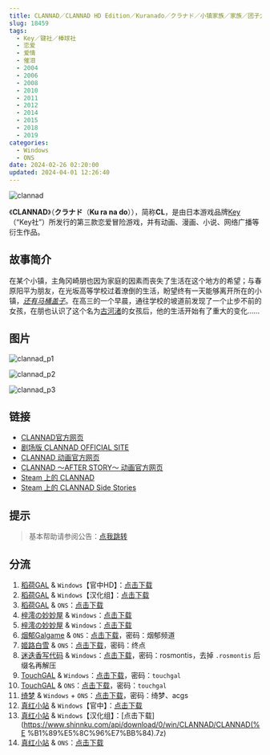 ```yaml
---
title: CLANNAD／CLANNAD HD Edition／Kuranado／クラナド／小镇家族／家族／团子大家族／克兰娜德／人生
slug: 18459
tags:
  - Key／键社／棒球社
  - 恋爱
  - 爱情
  - 催泪
  - 2004
  - 2006
  - 2008
  - 2010
  - 2011
  - 2012
  - 2014
  - 2015
  - 2018
  - 2019
categories:
  - Windows
  - ONS
date: 2024-02-26 02:20:00
updated: 2024-04-01 12:26:40
---
```


![clannad](https://static.saop.cc/vns/img/clannad.webp)

《**CLANNAD**》（**クラナド**（**Ku ra na do**）），简称**CL**，是由日本游戏品牌[Key](https://zh.moegirl.org.cn/Key)（“Key社”）所发行的第三款恋爱冒险游戏，并有动画、漫画、小说、网络广播等衍生作品。

<!-- more -->

## 故事简介

在某个小镇，主角冈崎朋也因为家庭的因素而丧失了生活在这个地方的希望；与春原阳平为朋友，在光坂高等学校过着潦倒的生活，盼望终有一天能够离开所在的小镇，*[还有马桶盖子](https://zh.moegirl.org.cn/还有马桶盖子)*。在高三的一个早晨，通往学校的坡道前发现了一个止步不前的女孩，在朋也认识了这个名为[古河渚](https://zh.moegirl.org.cn/古河渚)的女孩后，他的生活开始有了重大的变化……

## 图片

![clannad_p1](https://static.saop.cc/vns/img/clannad_p1.webp)

![clannad_p2](https://static.saop.cc/vns/img/clannad_p2.webp)

![clannad_p3](https://static.saop.cc/vns/img/clannad_p3.webp)

## 链接

- [CLANNAD官方网页](http://clannad.prpage.jp/)
- [剧场版 CLANNAD OFFICIAL SITE](http://www.clannad-movie.jp/)
- [CLANNAD 动画官方网页](http://www.tbs.co.jp/clannad/clannad1/index-j.html)
- [CLANNAD ～AFTER STORY～ 动画官方网页](http://www.tbs.co.jp/clannad/)
- [Steam 上的 CLANNAD](https://store.steampowered.com/app/324160)
- [Steam 上的 CLANNAD Side Stories](https://store.steampowered.com/app/420100)

## 提示

> 基本帮助请参阅公告：[点我跳转](/)

## 分流

1. [稻荷GAL](https://inarigal.com/) & `Windows`【官中HD】：[点击下载](https://sakustar.moe/download?post_id=307&index=1&i=0)
2. [稻荷GAL](https://inarigal.com/) & `Windows`【汉化组】：[点击下载](https://sakustar.moe/download?post_id=307&index=0&i=0)
3. [稻荷GAL](https://inarigal.com/) & `ONS`：[点击下载](https://sakustar.moe/download?post_id=609&index=0&i=0)
4. [梓澪の妙妙屋](https://zi0.cc/) & `Windows`：[点击下载](https://zi0.cc/d/%2C%E3%80%90ADV-%E5%86%92%E9%99%A9%E6%B8%B8%E6%88%8F%E3%80%91/%E3%80%90PC%E3%80%91CLANNAD%20HD%20Edition/CLANNAD%20HD%20Edition.zip?sign=NWR5RD7Z5G8HwX0iMA9nIvnXHIQ669o5RnsN7DGx640=:0)
5. [梓澪の妙妙屋](https://zi0.cc/) & `Windows`：[点击下载](https://zi0.cc/d/%60%E3%80%90%E5%90%88%E9%9B%86%E7%B3%BB%E5%88%97%E3%80%91/%E6%B1%89%E5%8C%96galgame%E4%BC%9A%E7%A4%BE%E5%90%88%E9%9B%86/%E6%B1%89%E5%8C%96%E4%BC%9A%E7%A4%BE%E5%90%88%E9%9B%86%E9%83%A8%E5%88%86%20part24/KEY/%E6%B1%89%E5%8C%96%E7%89%88/%5B191017%5D%5BKey%5D%20CLANNAD%20HD%20Edition.rar?sign=8Hvg-pqMmYaW0YfU8Op4QzRN9dAdWc2GT72YKBEGIeY=:0)
6. [烟郁Galgame](https://yanyugal.top/) & `ONS`：[点击下载](https://yanyugal.top/d/disk1/%E5%B0%8F%E5%B0%8F%E7%9A%84%E5%88%86%E4%BA%AB%EF%BC%88PC%EF%BC%86%E5%AE%89%E5%8D%93%EF%BC%89/%E5%AE%89%E5%8D%93/ons/Clannad.7z)，密码：烟郁频道
7. [姬路白雪](https://pan.jlbx.xyz/) & `ONS`：[点击下载](https://pan.jlbx.xyz/?s=CLANNAD.rar)，密码：终点
8. [迷迭香写代码](https://rosmontis.com/) & `Windows`：[点击下载](https://drive.rosmontis.com/s/8r2UN)，密码：rosmontis，去掉 `.rosmontis` 后缀名再解压
9. [TouchGAL](https://www.touchgal.us/) & `Windows`：[点击下载](https://pan.touchgal.net/s/weaHv)，密码：`touchgal`
10. [TouchGAL](https://www.touchgal.us/) & `ONS`：[点击下载](https://pan.touchgal.net/s/ABOtP)，密码：`touchgal`
11. [绮梦](https://acgs.eu.org/) & `Windows` + `ONS`：[点击下载](https://acgs.eu.org/down_html/?url=game/Clannad&name=CLANNAD)，密码：绮梦、acgs
12. [真红小站](https://www.shinnku.com/) & `Windows`【官中】：[点击下载](https://www.shinnku.com/api/download/0/win/CLANNAD/CLANNAD(%E5%AE%98%E4%B8%AD).7z)
13. [真红小站](https://www.shinnku.com/) & `Windows`【汉化组】：[点击下载](https://www.shinnku.com/api/download/0/win/CLANNAD/CLANNAD(%E %B1%89%E5%8C%96%E7%BB%84).7z)
14. [真红小站](https://www.shinnku.com/) & `ONS`：[点击下载](https://www.shinnku.com/api/download/0/ons/clannad.zip)
